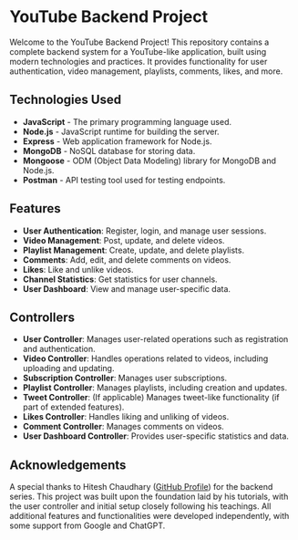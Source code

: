 # YouTube Backend Project

Welcome to the YouTube Backend Project! This repository contains a complete backend system for a YouTube-like application, built using modern technologies and practices. It provides functionality for user authentication, video management, playlists, comments, likes, and more.


## Technologies Used

- **JavaScript** - The primary programming language used.
- **Node.js** - JavaScript runtime for building the server.
- **Express** - Web application framework for Node.js.
- **MongoDB** - NoSQL database for storing data.
- **Mongoose** - ODM (Object Data Modeling) library for MongoDB and Node.js.
- **Postman** - API testing tool used for testing endpoints.

## Features

- **User Authentication**: Register, login, and manage user sessions.
- **Video Management**: Post, update, and delete videos.
- **Playlist Management**: Create, update, and delete playlists.
- **Comments**: Add, edit, and delete comments on videos.
- **Likes**: Like and unlike videos.
- **Channel Statistics**: Get statistics for user channels.
- **User Dashboard**: View and manage user-specific data.

## Controllers

- **User Controller**: Manages user-related operations such as registration and authentication.
- **Video Controller**: Handles operations related to videos, including uploading and updating.
- **Subscription Controller**: Manages user subscriptions.
- **Playlist Controller**: Manages playlists, including creation and updates.
- **Tweet Controller**: (If applicable) Manages tweet-like functionality (if part of extended features).
- **Likes Controller**: Handles liking and unliking of videos.
- **Comment Controller**: Manages comments on videos.
- **User Dashboard Controller**: Provides user-specific statistics and data.

## Acknowledgements

A special thanks to Hitesh Chaudhary ([GitHub Profile](https://github.com/hiteshchoudhary)) for the backend series. This project was built upon the foundation laid by his tutorials, with the user controller and initial setup closely following his teachings. All additional features and functionalities were developed independently, with some support from Google and ChatGPT.
